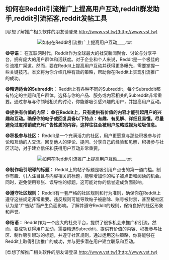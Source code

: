 ## **如何在Reddit引流推广上提高用户互动,reddit群发助手,reddit引流拓客,reddit发帖工具**

[😍想了解推广相关软件的朋友请登录 http://www.vst.tw](http://www.vst.tw)

 <center><img src="https://vst.tw/MP4/tuiguang/png/6.png" alt="如何在Reddit引流推广上提高用户互动____.txt"></center>

**😄导语：**
在互联网时代，Reddit作为全球最大的社交新闻聚合、讨论与分享平台，拥有庞大的用户群体和活跃度。对于企业和个人来说，Reddit是一个极佳的引流推广渠道。然而，要在Reddit上提高用户互动并获得更多曝光，需要掌握一些关键技巧。本文将为你介绍几种有效的策略，帮助你在Reddit上实现引流推广的成功。

**😄精选适合的Subreddit：**
Reddit上有各种不同的Subreddit，每个Subreddit都有特定的主题和用户群体。选择与你的产品、服务或内容相关的Subreddit非常重要。通过参与与你领域相关的讨论，你能够吸引感兴趣的用户，并提高用户互动。

**😄提供有价值的内容：**
**😄在Reddit上，只有提供有价值的内容才能引起用户的兴趣和互动。确保你的帖子或回复具备以下特点：有趣、有见解、详细且易懂。尽量避免过度推销或充斥广告性质的内容，这样往往会被用户忽略或视为垃圾信息。**

**😄积极参与社区：**
Reddit是一个充满活力的社区，用户更愿意与那些积极参与讨论和互动的人交流。回复他人的评论、提问、分享自己的经验和见解，积极参与社区活动，对于建立信任和获得用户互动非常重要。

 <center><img src="https://vst.tw/MP4/tuiguang/png/7.png" alt="如何在Reddit引流推广上提高用户互动____.txt"></center>

**😄制作吸引眼球的标题：**
Reddit上的帖子标题是吸引用户点击的第一道门槛。制作有趣、引人注目且与内容相关的标题，能够增加你的帖子被点击和阅读的机会。同时，避免使用夸张、误导性的标题，这可能对你的信誉造成负面影响。

**😄遵守社区规则：**
Reddit有一套严格的社区规则和行为准则，确保你在Reddit上遵守这些规定非常重要。违反规则可能导致帖子被删除、账号被封禁，甚至被社区认为是“广告贴”而产生负面影响。了解并遵守Reddit的规则，保持良好的社区形象和声誉。

**😄结语：**
Reddit作为一个庞大的社交平台，提供了很多机会来推广和引流。然而，要成功获得用户互动，需要精选Subreddit、提供有价值的内容、积极参与社区、制作吸引眼球的标题，并遵守社区规则。通过运用这些策略，你将能够在Reddit上取得引流推广的成功，并与更多潜在用户建立联系和互动。

[😍想了解推广相关软件的朋友请登录 http://www.vst.tw](http://www.vst.tw)



